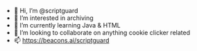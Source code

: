 - 👋 Hi, I’m @scriptguard
- 👀 I’m interested in archiving 
- 🌱 I’m currently learning Java & HTML
- 💞️ I’m looking to collaborate on anything cookie clicker related
- 📫 https://beacons.ai/scriptguard

<!---
scriptguard/scriptguard is a ✨ special ✨ repository because its `README.md` (this file) appears on your GitHub profile.
You can click the Preview link to take a look at your changes.
--->

